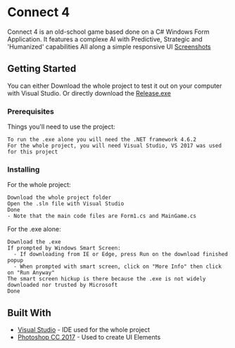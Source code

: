 # Connect 4

Connect 4 is an old-school game based done on a C# Windows Form Application.
It features a complexe AI with Predictive, Strategic and 'Humanized' capabilities
All along a simple responsive UI
[Screenshots](http://imgur.com/a/1oeQN)

## Getting Started

You can either Download the whole project to test it out on your computer with Visual Studio.
Or directly download the [Release.exe](https://github.com/TheDotaWeirdo/Connect-4/raw/master/Connect%204/bin/Release/Connect%204.exe)

### Prerequisites

Things you'll need to use the project:
```
To run the .exe alone you will need the .NET framework 4.6.2
For the whole project, you will need Visual Studio, VS 2017 was used for this project
```

### Installing

For the whole project:
```
Download the whole project folder
Open the .sln file with Visual Studio
Done
- Note that the main code files are Form1.cs and MainGame.cs
```

For the .exe alone:
```
Download the .exe
If prompted by Windows Smart Screen:
  - If downloading from IE or Edge, press Run on the download finished popup
  - When prompted with smart screen, click on "More Info" then click on "Run Anyway"
The smart screen hickup is there because the .exe is not widely downloaded nor trusted by Microsoft
Done
```

## Built With

* [Visual Studio](https://www.visualstudio.com/) - IDE used for the whole project
* [Photoshop CC 2017](https://helpx.adobe.com/support/photoshop.html) - Used to create UI Elements

